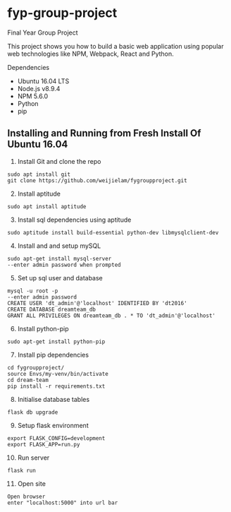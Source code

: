 # fyp-group-project
Final Year Group Project


This project shows you how to build a basic web application using popular web technologies 
like NPM, Webpack, React and Python.

Dependencies
- Ubuntu 16.04 LTS
- Node.js v8.9.4
- NPM 5.6.0
- Python
- pip

## Installing and Running from Fresh Install Of Ubuntu 16.04
1. Install Git and clone the repo
```
sudo apt install git
git clone https://github.com/weijielam/fygroupproject.git
```

2. Install aptitude
```
sudo apt install aptitude
```

3. Install sql dependencies using aptitude
```
sudo aptitude install build-essential python-dev libmysqlclient-dev
```

4. Install and and setup mySQL
```
sudo apt-get install mysql-server
--enter admin password when prompted
```

5. Set up sql user and database
```
mysql -u root -p
--enter admin password
CREATE USER 'dt_admin'@'localhost' IDENTIFIED BY 'dt2016'
CREATE DATABASE dreamteam_db
GRANT ALL PRIVILEGES ON dreamteam_db . * TO 'dt_admin'@'localhost'
```

6. Install python-pip
```
sudo apt-get install python-pip
```

7. Install pip dependencies
```
cd fygroupproject/
source Envs/my-venv/bin/activate
cd dream-team
pip install -r requirements.txt
```

8. Initialise database tables
```
flask db upgrade
```

9. Setup flask environment
```
export FLASK_CONFIG=development
export FLASK_APP=run.py
```

10. Run server
```
flask run
```

11. Open site
```
Open browser
enter "localhost:5000" into url bar
```

